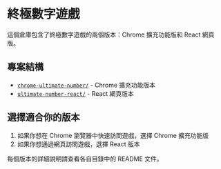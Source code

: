 # 終極數字遊戲

這個倉庫包含了終極數字遊戲的兩個版本：Chrome 擴充功能版和 React 網頁版。

## 專案結構

- [`chrome-ultimate-number/`](./chrome-ultimate-number) - Chrome 擴充功能版本
- [`ultimate-number-react/`](./ultimate-number-react) - React 網頁版本

## 選擇適合你的版本

1. 如果你想在 Chrome 瀏覽器中快速訪問遊戲，選擇 Chrome 擴充功能版
2. 如果你想通過網頁訪問遊戲，選擇 React 版本

每個版本的詳細說明請查看各自目錄中的 README 文件。 